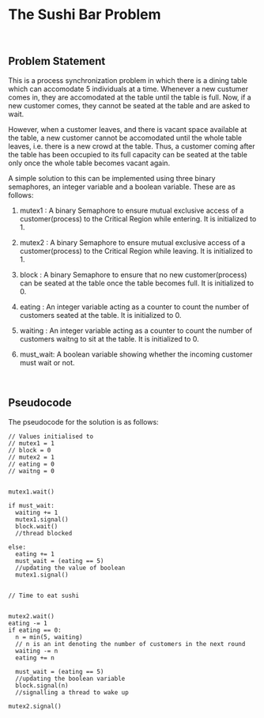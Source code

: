 # The Sushi Bar Problem

<br/>

## Problem Statement

This is a process synchronization problem in which there is a dining table which can accomodate 5 individuals at a time. Whenever a new custumer comes in, they are accomodated at the table until the table is full. Now, if a new customer comes, they cannot be seated at the table and are asked to wait.

However, when a customer leaves, and there is vacant space available at the table, a new customer cannot be accomodated until the whole table leaves, i.e. there is a new crowd at the table. Thus, a customer coming after the table has been occupied to its full capacity can be seated at the table only once the whole table becomes vacant again. 

A simple solution to this can be implemented using three binary semaphores, an integer variable and a boolean variable.
These are as follows:

1) mutex1 : A binary Semaphore to ensure mutual exclusive access of a customer(process) to the Critical Region while entering.
It is initialized to 1.

2) mutex2 : A binary Semaphore to ensure mutual exclusive access of a customer(process) to the Critical Region while leaving.
It is initialized to 1.

3) block : A binary Semaphore to ensure that no new customer(process) can be seated at the table once the table becomes full.
It is initialized to 0.

4) eating : An integer variable acting as a counter to count the number of customers seated at the table.
It is initialized to 0.

5) waiting : An integer variable acting as a counter to count the number of customers waitng to sit at the table.
It is initialized to 0.

6) must_wait: A boolean variable showing whether the incoming customer must wait or not.

<br/>

## Pseudocode

The pseudocode for the solution is as follows:

```
// Values initialised to
// mutex1 = 1
// block = 0
// mutex2 = 1
// eating = 0
// waitng = 0


mutex1.wait() 

if must_wait:
  waiting += 1 
  mutex1.signal() 
  block.wait()
  //thread blocked
  
else:
  eating += 1
  must_wait = (eating == 5)
  //updating the value of boolean
  mutex1.signal()
  
  
// Time to eat sushi


mutex2.wait() 
eating -= 1
if eating == 0:
  n = min(5, waiting)
  // n is an int denoting the number of customers in the next round
  waiting -= n
  eating += n
  
  must_wait = (eating == 5)
  //updating the boolean variable
  block.signal(n)
  //signalling a thread to wake up
  
mutex2.signal()

```


